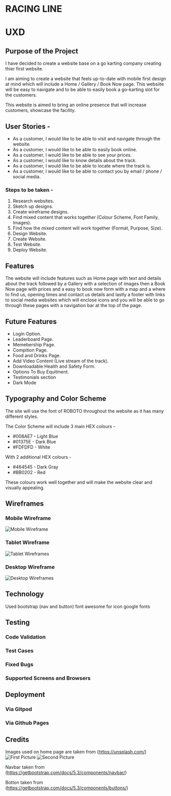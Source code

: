 # RACING LINE

# UXD

## Purpose of the Project

I have decided to create a website base on a go karting company creating thier first website.

I am aiming to create a website that feels up-to-date with mobile first design at mind which will include a Home / Gallery / Book Now page. This websiite will be easy to navigate and to be able to easily book a go-karting slot for the customers.

This website is aimed to bring an online presence that will increase customers, showcase the facility.

## User Stories -

* As a customer, I would like to be able to visit and navigate through the website.
* As a customer, I would like to be able to easily book online.
* As a customer, I would like to be able to see your prices.
* As a customer, I would like to know details about the track.
* As a customer, I would like to be able to locate where the track is.
* As a customer, I would like to be able to contact you by email / phone / social media.

### Steps to be taken -

1. Research websites.
2. Sketch up designs.
3. Create wireframe designs.
4. Find mixed content that works together (Colour Scheme, Font Family, Images).
5. Find how the mixed content will work together (Format, Purpose, Size).
6. Design Website.
7. Create Website.
8. Test Website.
9. Deploy Website.
  
## Features

The website will include features such as Home page with text and details about the track followed by a Gallery with a selection of images then a Book Now page with prices and a easy to book now form with a map and a where to find us, opening times and contact us details and lastly a footer with links to social media websites which will enclose icons and you will be able to go through these pages with a navigation bar at the top of the page.

## Future Features

* Login Option.
* Leaderboard Page.
* Memebership Page.
* Compition Page.
* Food and Drinks Page.
* Add Video Content (Live stream of the track).
* Downloadable Health and Safety Form.
* Options To Buy Equitment.
* Testimonials section
* Dark Mode

## Typography and Color Scheme

The site will use the font of ROBOTO throughout the website as it has many different styles.

The Color Scheme will include 3 main HEX colours -
  
* #008AE7 - Light Blue
* #01375E - Dark Blue
* #FDFDFD - White

With 2 additional HEX colours -

* #464545 - Dark Gray
* #BB0202 - Red

These colours work well together and will make the website clear and visually appealing.

## Wireframes

### Mobile Wireframe

![Mobile Wireframe](assets/images/wireframes/mobilewireframe.png)

### Tablet Wireframe

![Tablet Wireframes](assets/images/wireframes/tabletwireframe.png)

### Desktop Wireframe

![Desktop Wireframes](assets/images/wireframes/desktopwireframe.png)

## Technology

Used bootstrap (nav and button)
font awesome for icon
google fonts

## Testing

### Code Validation

### Test Cases

### Fixed Bugs

### Supported Screens and Browsers

## Deployment

### Via Gitpod

### Via Github Pages

## Credits

Images used on home page are taken from (https://unsplash.com/)
![First Picture](assets/images/alexander-andrews-17qgMrxcvGs-unsplash.jpg)
![Second Picture](assets/images/uavwright-productions-vdoFJJgL24Q-unsplash.jpg)

Navbar taken from (https://getbootstrap.com/docs/5.3/components/navbar/)

Botton taken from (https://getbootstrap.com/docs/5.3/components/buttons/)
